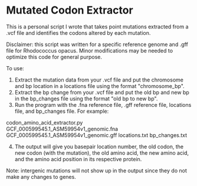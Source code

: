 # Mutated Codon Extractor
This is a personal script I wrote that takes point mutations extracted from a .vcf file and identifies the codons altered by each mutation.


Disclaimer: this script was written for a specific reference genome and .gff file for Rhodococcus opacus. Minor modifications may be needed to optimize this code for general purpose.

To use: 
1. Extract the mutation data from your .vcf file and put the chromosome and bp location in a locations file using the format "chromosome_bp". 
2. Extract the bp change from your .vcf file and put the old bp and new bp in the bp_changes file using the format "old bp to new bp".
3. Run the program with the .fna reference file, .gff reference file, locations file, and bp_changes file. For example:

codon_amino_acid_extractor.py GCF_000599545.1_ASM59954v1_genomic.fna GCF_000599545.1_ASM59954v1_genomic.gff locations.txt bp_changes.txt

4. The output will give you basepair location number, the old codon, the new codon (with the mutation), the old amino acid, the new amino acid, and the amino acid position in its respective protein.
 
Note: intergenic mutations will not show up in the output since they do not make any changes to genes.
  
